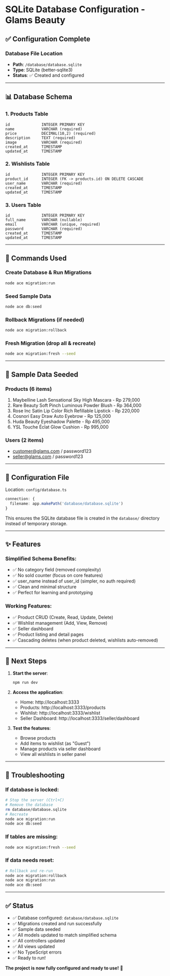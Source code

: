 # SQLite Database Configuration - Glams Beauty

## ✅ Configuration Complete

### Database File Location
- **Path**: `/database/database.sqlite`
- **Type**: SQLite (better-sqlite3)
- **Status**: ✅ Created and configured

---

## 📊 Database Schema

### 1. **Products Table**
```
id              INTEGER PRIMARY KEY
name            VARCHAR (required)
price           DECIMAL(10,2) (required)
description     TEXT (required)
image           VARCHAR (required)
created_at      TIMESTAMP
updated_at      TIMESTAMP
```

### 2. **Wishlists Table**
```
id              INTEGER PRIMARY KEY
product_id      INTEGER (FK -> products.id) ON DELETE CASCADE
user_name       VARCHAR (required)
created_at      TIMESTAMP
updated_at      TIMESTAMP
```

### 3. **Users Table**
```
id              INTEGER PRIMARY KEY
full_name       VARCHAR (nullable)
email           VARCHAR (unique, required)
password        VARCHAR (required)
created_at      TIMESTAMP
updated_at      TIMESTAMP
```

---

## 🚀 Commands Used

### Create Database & Run Migrations
```bash
node ace migration:run
```

### Seed Sample Data
```bash
node ace db:seed
```

### Rollback Migrations (if needed)
```bash
node ace migration:rollback
```

### Fresh Migration (drop all & recreate)
```bash
node ace migration:fresh --seed
```

---

## 📝 Sample Data Seeded

### Products (6 items)
1. Maybelline Lash Sensational Sky High Mascara - Rp 279,000
2. Rare Beauty Soft Pinch Luminous Powder Blush - Rp 364,000
3. Rose Inc Satin Lip Color Rich Refillable Lipstick - Rp 220,000
4. Cosnori Easy Draw Auto Eyebrow - Rp 125,000
5. Huda Beauty Eyeshadow Palette - Rp 495,000
6. YSL Touche Éclat Glow Cushion - Rp 995,000

### Users (2 items)
- customer@glams.com / password123
- seller@glams.com / password123

---

## 🔧 Configuration File

Location: `config/database.ts`

```typescript
connection: {
  filename: app.makePath('database/database.sqlite')
}
```

This ensures the SQLite database file is created in the `database/` directory instead of temporary storage.

---

## ✨ Features

### Simplified Schema Benefits:
- ✅ No category field (removed complexity)
- ✅ No sold counter (focus on core features)
- ✅ user_name instead of user_id (simpler, no auth required)
- ✅ Clean and minimal structure
- ✅ Perfect for learning and prototyping

### Working Features:
- ✅ Product CRUD (Create, Read, Update, Delete)
- ✅ Wishlist management (Add, View, Remove)
- ✅ Seller dashboard
- ✅ Product listing and detail pages
- ✅ Cascading deletes (when product deleted, wishlists auto-removed)

---

## 🎯 Next Steps

1. **Start the server**:
   ```bash
   npm run dev
   ```

2. **Access the application**:
   - Home: http://localhost:3333
   - Products: http://localhost:3333/products
   - Wishlist: http://localhost:3333/wishlist
   - Seller Dashboard: http://localhost:3333/seller/dashboard

3. **Test the features**:
   - Browse products
   - Add items to wishlist (as "Guest")
   - Manage products via seller dashboard
   - View all wishlists in seller panel

---

## 🐛 Troubleshooting

### If database is locked:
```bash
# Stop the server (Ctrl+C)
# Remove the database
rm database/database.sqlite
# Recreate
node ace migration:run
node ace db:seed
```

### If tables are missing:
```bash
node ace migration:fresh --seed
```

### If data needs reset:
```bash
# Rollback and re-run
node ace migration:rollback
node ace migration:run
node ace db:seed
```

---

## ✅ Status

- ✅ Database configured: `database/database.sqlite`
- ✅ Migrations created and run successfully
- ✅ Sample data seeded
- ✅ All models updated to match simplified schema
- ✅ All controllers updated
- ✅ All views updated
- ✅ No TypeScript errors
- ✅ Ready to run!

**The project is now fully configured and ready to use!** 🎉
